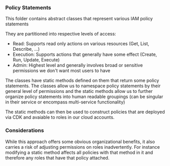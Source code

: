 ### Policy Statements

This folder contains abstract classes that represent various IAM policy statements

They are partitioned into respective levels of access:

-   Read: Supports read only actions on various resources (Get, List, Describe, ...)
-   Execution: Supports actions that generally have some effect (Create, Run, Update, Execute)
-   Admin: Highest level and generally involves broad or sensitive permissions we don't want most users to have

The classes have static methods defined on them that return some policy statements. The classes allow us to namespace
policy statements by their general level of permissions and the static methods allow us to further organize policy
statements into human readable groupings (can be singular in their service or encompass multi-service functionality)

The static methods can then be used to construct policies that are deployed via CDK and avaiable to roles in our cloud
accounts.

### Considerations

While this approach offers some obvious organizational benefits, it also carries a risk of adjusting permissions on
roles inadvertently. For instance modifying a static method affects all policies with that method in it and therefore
any roles that have that policy attached.
